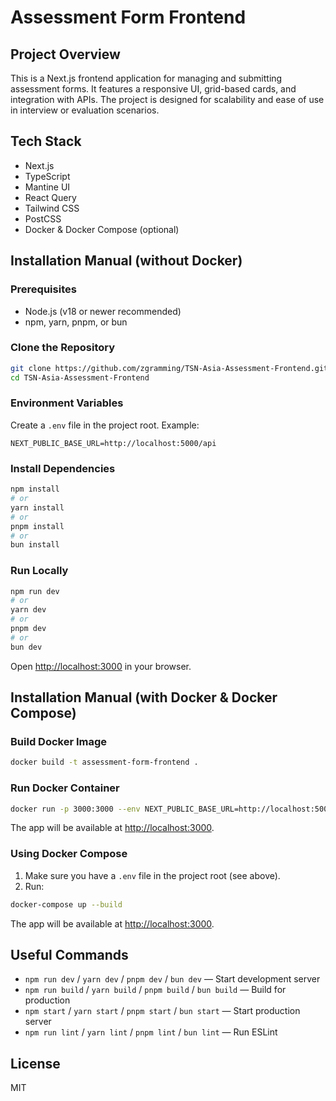 # Assessment Form Frontend

## Project Overview

This is a Next.js frontend application for managing and submitting assessment forms. It features a responsive UI, grid-based cards, and integration with APIs. The project is designed for scalability and ease of use in interview or evaluation scenarios.

## Tech Stack

- Next.js
- TypeScript
- Mantine UI
- React Query
- Tailwind CSS
- PostCSS
- Docker & Docker Compose (optional)

## Installation Manual (without Docker)

### Prerequisites
- Node.js (v18 or newer recommended)
- npm, yarn, pnpm, or bun

### Clone the Repository
```bash
git clone https://github.com/zgramming/TSN-Asia-Assessment-Frontend.git
cd TSN-Asia-Assessment-Frontend
```

### Environment Variables
Create a `.env` file in the project root. Example:
```env
NEXT_PUBLIC_BASE_URL=http://localhost:5000/api
```

### Install Dependencies
```bash
npm install
# or
yarn install
# or
pnpm install
# or
bun install
```

### Run Locally
```bash
npm run dev
# or
yarn dev
# or
pnpm dev
# or
bun dev
```
Open [http://localhost:3000](http://localhost:3000) in your browser.

## Installation Manual (with Docker & Docker Compose)

### Build Docker Image
```bash
docker build -t assessment-form-frontend .
```

### Run Docker Container
```bash
docker run -p 3000:3000 --env NEXT_PUBLIC_BASE_URL=http://localhost:5000/api assessment-form-frontend
```
The app will be available at [http://localhost:3000](http://localhost:3000).

### Using Docker Compose

1. Make sure you have a `.env` file in the project root (see above).
2. Run:
```bash
docker-compose up --build
```
The app will be available at [http://localhost:3000](http://localhost:3000).

## Useful Commands

- `npm run dev` / `yarn dev` / `pnpm dev` / `bun dev` — Start development server
- `npm run build` / `yarn build` / `pnpm build` / `bun build` — Build for production
- `npm start` / `yarn start` / `pnpm start` / `bun start` — Start production server
- `npm run lint` / `yarn lint` / `pnpm lint` / `bun lint` — Run ESLint

## License

MIT
